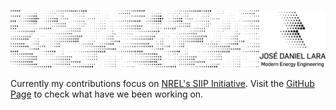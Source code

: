 ![LeitMotiv](https://github.com/jd-lara/jd-lara/blob/main/ltmt.png)

Currently my contributions focus on [NREL's SIIP Initiative](https://www.nrel.gov/analysis/siip.html). Visit the [GitHub Page](https://github.com/NREL-SIIP) to check what have we been working on. 
